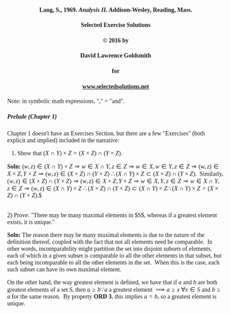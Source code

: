 <style>
body {font-family: Palatino}
</style>

#### <center>Lang, S., 1969. <i>Analysis II.</i> Addison-Wesley, Reading, Mass.
#### <center>Selected Exercise Solutions
#### <center>&copy; 2016 by
#### <center>David Lawrence Goldsmith
#### <center>for
#### <center>www.selectedsolutions.net

 Note: in symbolic math expressions, "," = "and".

##### Prelude (Chapter 1)

Chapter 1 doesn't have an Exercises Section, but there are a few "Exercises" (both explicit and implied) included in the narrative:

1) Show that $(X \cap Y) \times Z = (X \times Z) \cap (Y \times Z)$.

<b>Soln:</b> $(w, z) \in (X \cap Y) \times Z \Rightarrow w \in X \cap Y, z \in Z \Rightarrow w \in X, w \in Y, z \in Z \Rightarrow (w, z) \in X \times Z, Y \times Z \Rightarrow (w,z) \in (X \times Z) \cap (Y \times Z)$ $\therefore (X \cap Y) \times Z \subset (X \times Z) \cap (Y \times Z).~$ Similarly, $(w,z) \in (X \times Z) \cap (Y \times Z) \Rightarrow (w,z) \in X \times Z, Y \times Z \Rightarrow w \in X,Y, z \in Z \Rightarrow w\in X \cap Y, z \in Z \Rightarrow (w,z) \in (X \cap Y) \times Z$ $\therefore (X \times Z) \cap (Y \times Z) \subset (X \cap Y) \times Z \therefore (X \cap Y) \times Z = (X \times Z) \cap (Y \times Z)$.$

<br>
2) Prove: "There may be many maximal elements in $S$, whereas if a greatest element exists, it is unique."

<b>Soln:</b> The reason there may be many maximal elements is due to the nature of the definition thereof, coupled with the fact that not all elements need be comparable.&nbsp; In other words, incomparability might partition the set into disjoint subsets of elements, each of which in a given subset is comparable to all the other elements in that subset, but each being incomparable to all the other elements in the set.&nbsp; When this is the case, each such subset can have its own maximal element.

On the other hand, the way greatest element is defined, we have that if $a$ and $b$ are both greatest elements of a set $S$, then $a \ge b \because a$ a greatest element $\implies a \ge x ~\forall x \in S$ and $b \ge a$ for the same reason.&nbsp; By property <b>ORD 3</b>, this implies $a = b$, so  a greatest element is unique. 